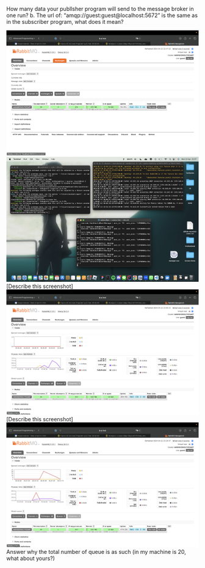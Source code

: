 How many data your publlsher program will send to the message broker in one run?
b. The url of: “amqp://guest:guest@localhost:5672” is the same as in the subscriber program, what does it mean?

![alt text](rabbitmq.png)
![alt text](terminals.png)
[Describe this screenshot]
![alt text](rabbitmq2.png)
[Describe this screenshot]
![alt text](rabbitmq3.png)
Answer why the total number of queue is as such (in my machine is 20, what about yours?)